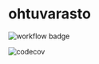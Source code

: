 # ohtuvarasto

![workflow badge](https://github.com/evahteri/ohtuvarasto/workflows/CI/badge.svg)

![codecov](https://codecov.io/gh/evahteri/ohtuvarasto/branch/main/graph/badge.svg?token=HLHGkP7oag)